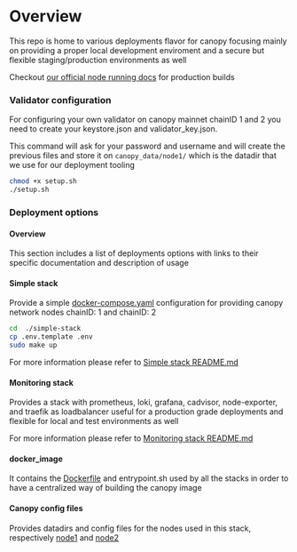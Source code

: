 # Overview


This repo is home to various deployments flavor for canopy focusing mainly on providing a proper local development enviroment and a secure but flexible staging/production environments as well

Checkout [our official node running docs](https://canopy-network.gitbook.io/docs/node-runner/setup) for production builds


### Validator configuration

For configuring your own validator on canopy mainnet chainID 1 and 2 you need to create your keystore.json and validator_key.json.

This command will ask for your password and username and will create the previous files and store it on `canopy_data/node1/`  which is the datadir that we use for our deployment tooling


```bash
chmod +x setup.sh
./setup.sh
```


### Deployment options

#### Overview

This section includes a list of deployments options with links to their specific documentation and description of usage

 
#### Simple stack

Provide a simple [docker-compose.yaml]([url](https://github.com/canopy-network/deployments/blob/master/simple-stack/docker-compose.yaml)) configuration for providing canopy network nodes chainID: 1 and chainID: 2

```bash
cd  ./simple-stack
cp .env.template .env
sudo make up
```

For more information please refer to [Simple stack README.md](./simple-stack/README.md)

#### Monitoring stack

Provides a stack with prometheus, loki, grafana, cadvisor, node-exporter, and traefik as loadbalancer useful for a production grade deployments and flexible for local and test environments as well


For more information please refer to [Monitoring stack README.md](./monitoring-stack/README.md)


#### docker_image 

It contains the [Dockerfile]([url](https://github.com/canopy-network/deployments/tree/master/docker_image)) and entrypoint.sh used by all the stacks in order to have a centralized way of building the canopy image


#### Canopy config files


Provides datadirs and config files for the nodes used in this stack, respectively [node1](../canopy_data/node1/config.json) and [node2](../canopy_data/node2/config.json)
